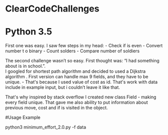 # ClearCodeChallenges
# Python 3.5

First one was easy. I saw few steps in my head:
	- Check if is even
	- Convert number t o binary
	- Count solders
	- Compare number of soldiers 


The second challenge wasn’t so easy. First thought was: “I had something about is in school.”.  
I googled for shortest path algorithm and decided to used a Dijkstra algorithm . 
First version can handle max 9 fields, and they have to be unique. - That's because I used value of cost as id. 
That's work with data include in example input, but i couldn’t leave it like that.

That's why inspired by stack overflow I created new class Field - making every field unique. That gave me also ability to put information 
about previous move, cost and if is visited in the object.


#Usage
Example

python3 minimum_effort_2.0.py -f data
